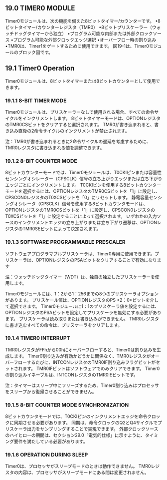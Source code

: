 ## 19.0 TIMER0 MODULE

Timer0モジュールは、次の機能を備えた8ビットタイマー/カウンターです。
•8ビットタイマー/カウンターレジスタ（TMR0）
•8ビットプリスケーラー（ウォッチドッグタイマーから独立）
•プログラム可能な内部または外部クロックソース
•プログラム可能な外部クロックエッジ選択
•オーバーフロー時の割り込み
•TMR0は、Timer1をゲートするために使用できます。
図19-1は、Timer0モジュールのブロック図です。

## 19.1 Timer0 Operation

Timer0モジュールは、8ビットタイマーまたは8ビットカウンターとして使用できます。

### 19.1.1 8-BIT TIMER MODE

Timer0モジュールは、プリスケーラーなしで使用される場合、すべての命令サイクルをインクリメントします。 8ビットタイマーモードは、OPTIONレジスタのTMR0CSビットをクリアすると選択されます。
TMR0が書き込まれると、書き込み直後の2命令サイクルのインクリメントが禁止されます。

注：TMR0が書き込まれるときに2命令サイクルの遅延を考慮するために、TMR0レジスタに書き込まれる値を調整できます。

### 19.1.2 8-BIT COUNTER MODE

8ビットカウンターモードでは、Timer0モジュールは、T0CKIピンまたは容量性センシングオシレーター（CPSCLK）信号の立ち上がりエッジまたは立ち下がりエッジごとにインクリメントします。
T0CKIピンを使用する8ビットカウンターモードを選択するには、OPTIONレジスタのTMR0CSビットを「1」に設定し、CPSCON0レジスタのT0XCSビットを「0」にリセットします。
静電容量センシングオシレータ（CPSCLK）信号を使用する8ビットカウンタモードは、OPTIONレジスタのTMR0CSビットを「1」に設定し、CPSCON0レジスタのT0XCSビットを「1」に設定することによって選択されます。
 いずれかの入力ソースのインクリメントエッジの立ち上がりまたは立ち下がり遷移は、OPTIONレジスタのTMR0SEビットによって決定されます。

 ### 19.1.3 SOFTWARE PROGRAMMABLE PRESCALER

ソフトウェアプログラマブルプリスケーラは、Timer0専用に使用できます。プリスケーラは、OPTIONレジスタのPSAビットをクリアすることで有効になります

注：ウォッチドッグタイマー（WDT）は、独自の独立したプリスケーラーを使用します。


Timer0モジュールには、1：2から1：256までの8つのプリスケーラオプションがあります。
 プリスケール値は、OPTIONレジスタのPS <2：0>ビットを介して選択できます。
 Timer0モジュールに1：1のプリスケーラ値を設定するには、OPTIONレジスタのPSAビットを設定してプリスケーラを無効にする必要があります。
 プリスケーラは読み取りまたは書き込みができません。
 TMR0レジスタに書き込むすべての命令は、プリスケーラをクリアします。


 ### 19.1.4 TIMER0 INTERRUPT

TMR0レジスタがFFhから00hにオーバーフローすると、Timer0は割り込みを生成します。
 Timer0割り込みが有効かどうかに関係なく、TMR0レジスタがオーバーフローするたびに、INTCONレジスタのTMR0IF割り込みフラグビットがセットされます。
 TMR0IFビットはソフトウェアでのみクリアできます。
 Timer0の割り込みイネーブルは、INTCONレジスタのTMR0IEビットです。

注：タイマーはスリープ中にフリーズするため、Timer0割り込みはプロセッサをスリープから復帰させることができません。

### 19.1.5 8-BIT COUNTER MODE SYNCHRONIZATION

8ビットカウンタモードでは、T0CKIピンのインクリメントエッジを命令クロックに同期させる必要があります。
 同期は、命令クロックのQ2とQ4サイクルでプリスケーラ出力をサンプリングすることで実現できます。
 外部クロックソースのハイとローの期間は、セクション29.0「電気的仕様」に示すように、タイミング要件を満たしている必要があります。

 ### 19.1.6 OPERATION DURING SLEEP
 
Timer0は、プロセッサがスリープモードのときは動作できません。
 TMR0レジスタの内容は、プロセッサがスリープモードにある間は変更されません。